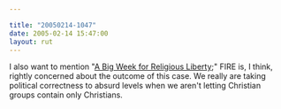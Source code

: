 ```yaml
---

title: "20050214-1047"
date: 2005-02-14 15:47:00
layout: rut
---
```


I also want to mention "<a href="http://www.thefire.org/index.php/article/5292.html">A Big Week
for Religious Liberty</a>;" FIRE is, I think, rightly concerned
about the outcome of this case.  We really are taking political
correctness to absurd levels when we aren't letting Christian groups
contain only Christians.

